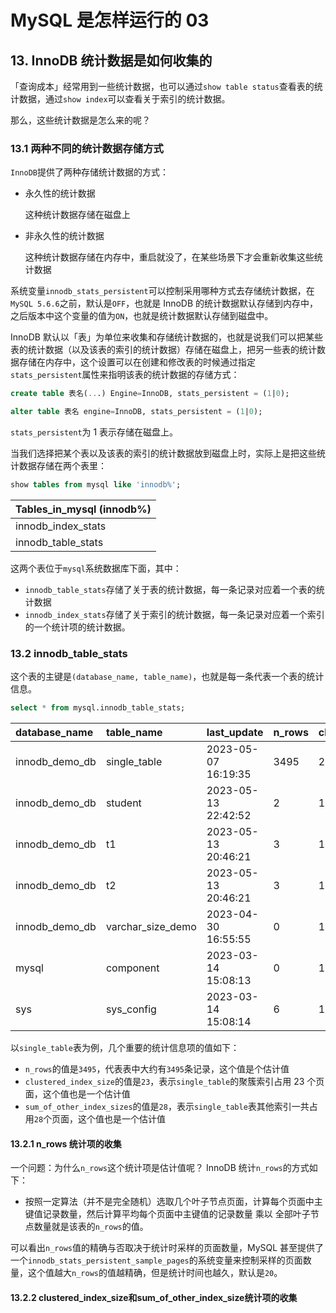# MySQL 是怎样运行的 03

## 13. InnoDB 统计数据是如何收集的

「查询成本」经常用到一些统计数据，也可以通过`show table status`查看表的统计数据，通过`show index`可以查看关于索引的统计数据。

那么，这些统计数据是怎么来的呢？

### 13.1 两种不同的统计数据存储方式

`InnoDB`提供了两种存储统计数据的方式：

-   永久性的统计数据

    这种统计数据存储在磁盘上

-   非永久性的统计数据

    这种统计数据存储在内存中，重启就没了，在某些场景下才会重新收集这些统计数据

系统变量`innodb_stats_persistent`可以控制采用哪种方式去存储统计数据，在`MySQL 5.6.6`之前，默认是`OFF`，也就是 InnoDB 的统计数据默认存储到内存中，之后版本中这个变量的值为`ON`，也就是统计数据默认存储到磁盘中。

InnoDB 默认以「表」为单位来收集和存储统计数据的，也就是说我们可以把某些表的统计数据（以及该表的索引的统计数据）存储在磁盘上，把另一些表的统计数据存储在内存中，这个设置可以在创建和修改表的时候通过指定`stats_persistent`属性来指明该表的统计数据的存储方式：

```sql
create table 表名(...) Engine=InnoDB, stats_persistent = (1|0);

alter table 表名 engine=InnoDB, stats_persistent = (1|0);
```

`stats_persistent`为 1 表示存储在磁盘上。





当我们选择把某个表以及该表的索引的统计数据放到磁盘上时，实际上是把这些统计数据存储在两个表里：

```sql
show tables from mysql like 'innodb%';
```

| Tables\_in\_mysql \(innodb%\) |
| :---------------------------- |
| innodb\_index\_stats          |
| innodb\_table\_stats          |

这两个表位于`mysql`系统数据库下面，其中：

-   `innodb_table_stats`存储了关于表的统计数据，每一条记录对应着一个表的统计数据
-   `innodb_index_stats`存储了关于索引的统计数据，每一条记录对应着一个索引的一个统计项的统计数据。



### 13.2 innodb_table_stats

这个表的主键是`(database_name, table_name)`，也就是每一条代表一个表的统计信息。

```sql
select * from mysql.innodb_table_stats;
```



| database\_name   | table\_name         | last\_update        | n\_rows | clustered\_index\_size | sum\_of\_other\_index\_sizes |
| :--------------- | :------------------ | :------------------ | :------ | :--------------------- | :--------------------------- |
| innodb\_demo\_db | single\_table       | 2023-05-07 16:19:35 | 3495    | 23                     | 28                           |
| innodb\_demo\_db | student             | 2023-05-13 22:42:52 | 2       | 1                      | 0                            |
| innodb\_demo\_db | t1                  | 2023-05-13 20:46:21 | 3       | 1                      | 0                            |
| innodb\_demo\_db | t2                  | 2023-05-13 20:46:21 | 3       | 1                      | 0                            |
| innodb\_demo\_db | varchar\_size\_demo | 2023-04-30 16:55:55 | 0       | 1                      | 0                            |
| mysql            | component           | 2023-03-14 15:08:13 | 0       | 1                      | 0                            |
| sys              | sys\_config         | 2023-03-14 15:08:14 | 6       | 1                      | 0                            |

以`single_table`表为例，几个重要的统计信息项的值如下：

-   `n_rows`的值是`3495`，代表表中大约有`3495`条记录，这个值是个估计值
-   `clustered_index_size`的值是`23`，表示`single_table`的聚簇索引占用 23 个页面，这个值也是一个估计值
-   `sum_of_other_index_sizes`的值是`28`，表示`single_table`表其他索引一共占用`28`个页面，这个值也是一个估计值



#### 13.2.1 n_rows 统计项的收集

一个问题：为什么`n_rows`这个统计项是估计值呢？ InnoDB 统计`n_rows`的方式如下：

-   按照一定算法（并不是完全随机）选取几个叶子节点页面，计算每个页面中主键值记录数量，然后计算平均每个页面中主键值的记录数量 乘以 全部叶子节点数量就是该表的`n_rows`的值。

可以看出`n_rows`值的精确与否取决于统计时采样的页面数量，MySQL 甚至提供了一个`innodb_stats_persistent_sample_pages`的系统变量来控制采样的页面数量，这个值越大`n_rows`的值越精确，但是统计时间也越久，默认是`20`。



#### 13.2.2 clustered_index_size和sum_of_other_index_size统计项的收集


